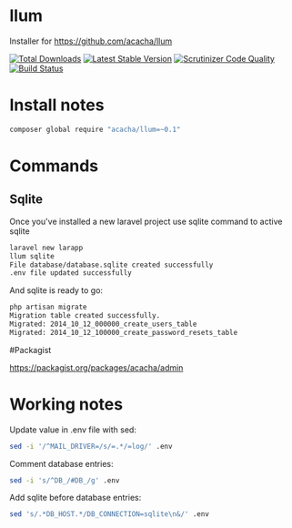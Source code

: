 # llum

Installer for https://github.com/acacha/llum

[![Total Downloads](https://poser.pugx.org/acacha/llum/downloads.png)](https://packagist.org/packages/acacha/llum)
[![Latest Stable Version](https://poser.pugx.org/acacha/llum/v/stable.png)](https://packagist.org/packages/acacha/llum)
[![Scrutinizer Code Quality](https://scrutinizer-ci.com/g/acacha/llum/badges/quality-score.png?b=master)](https://scrutinizer-ci.com/g/acacha/adminlte-laravel/?branch=master)
[![Build Status](https://scrutinizer-ci.com/g/acacha/llum/badges/build.png?b=master)](https://scrutinizer-ci.com/g/acacha/adminlte-laravel/build-status/master)

# Install notes

```bash
composer global require "acacha/llum=~0.1"
```

# Commands

## Sqlite

Once you've installed a new laravel project use sqlite command to active sqlite

```bash
laravel new larapp
llum sqlite
File database/database.sqlite created successfully
.env file updated successfully
```
And sqlite is ready to go:
 
```bash
php artisan migrate 
Migration table created successfully.
Migrated: 2014_10_12_000000_create_users_table
Migrated: 2014_10_12_100000_create_password_resets_table
```


#Packagist

https://packagist.org/packages/acacha/admin

# Working notes

Update value in .env file with sed:

```bash
sed -i '/^MAIL_DRIVER=/s/=.*/=log/' .env
```

Comment database entries:

```bash
sed -i 's/^DB_/#DB_/g' .env
```

Add sqlite before database entries:

```bash
sed 's/.*DB_HOST.*/DB_CONNECTION=sqlite\n&/' .env
```
